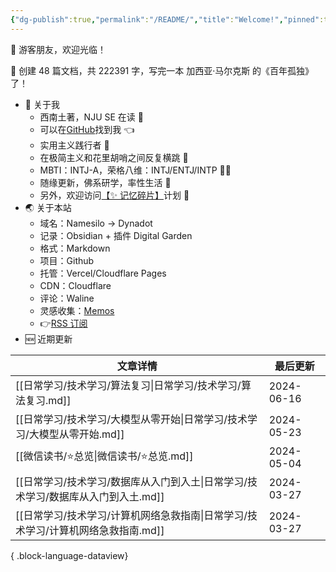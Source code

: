 ```yaml
---
{"dg-publish":true,"permalink":"/README/","title":"Welcome!","pinned":true,"tags":["home","gardenEntry"],"noteIcon":"1","created":"2023-07-14T17:22:00.770+08:00","updated":"2024-04-12T13:57:41.084+08:00"}
---
```


👋 游客朋友，欢迎光临！

<p><span>👏 创建 48 篇文档，共 222391 字，写完一本 加西亚·马尔克斯 的《百年孤独》了！</span></p>

- 🤔 关于我
  - 西南土著，NJU SE 在读 📖
  - 可以在[GitHub](https://github.com/XR-Y)找到我 👈
  - 实用主义践行者 🙌
  - 在极简主义和花里胡哨之间反复横跳 🤹
  - MBTI：INTJ-A，荣格八维：INTJ/ENTJ/INTP 🙋‍♂️
  - 随缘更新，佛系研学，率性生活 🎉
  - 另外，欢迎访问[【✨ 记忆碎片】](https://memos.xryuu.com)计划 👀
- 🌏 关于本站
  - 域名：Namesilo → Dynadot
  - 记录：Obsidian + 插件 Digital Garden
  - 格式：Markdown
  - 项目：Github
  - 托管：Vercel/Cloudflare Pages
  - CDN：Cloudflare
  - 评论：Waline
  - 灵感收集：[Memos](https://usememos.com/)
  - 👉[RSS 订阅](https://xryuu.com/feed.xml)
- 🆕 近期更新

| 文章详情                                               | 最后更新       |
| -------------------------------------------------- | ---------- |
| [[日常学习/技术学习/算法复习\|日常学习/技术学习/算法复习.md]]           | 2024-06-16 |
| [[日常学习/技术学习/大模型从零开始\|日常学习/技术学习/大模型从零开始.md]]     | 2024-05-23 |
| [[微信读书/⭐总览\|微信读书/⭐总览.md]]                       | 2024-05-04 |
| [[日常学习/技术学习/数据库从入门到入土\|日常学习/技术学习/数据库从入门到入土.md]] | 2024-03-27 |
| [[日常学习/技术学习/计算机网络急救指南\|日常学习/技术学习/计算机网络急救指南.md]] | 2024-03-27 |

{ .block-language-dataview}
